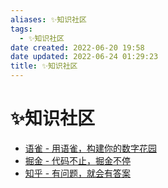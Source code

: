 ```yaml
---
aliases: ✨知识社区
tags:
  - ✨知识社区
date created: 2022-06-20 19:58
date updated: 2022-06-24 01:29:23
title: ✨知识社区
---
```


# ✨知识社区

- [语雀 - 用语雀，构建你的数字花园](https://www.yuque.com/about)
- [掘金 - 代码不止，掘金不停](https://juejin.cn/)
- [知乎 - 有问题，就会有答案](https://www.zhihu.com/)
